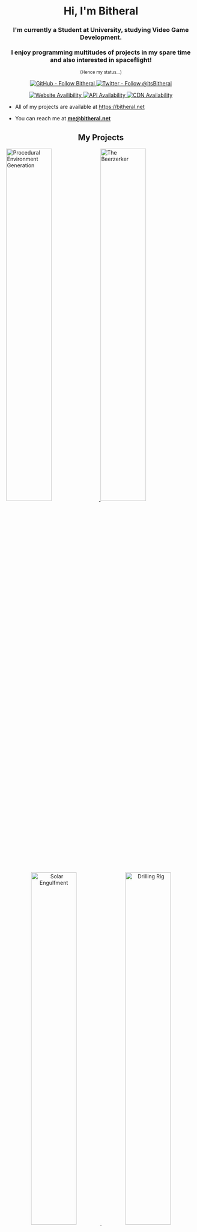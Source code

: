 <h1 align="center">Hi, I'm Bitheral</h1>
<h3 align="center">
   I'm currently a Student at University, studying Video Game Development.  <br />
  <br />
  I enjoy programming multitudes of projects in my spare time and also interested in spaceflight!
</h3>
<p align="center">
   <sub>
      (Hence my status...)
   </sub>
</p>

<p align="center">
  <a align="left" href="https://github.com/Bitheral" target="_blank">
    <img src="https://img.shields.io/github/followers/bitheral?label=Follow%20bitheral&logo=github&style=for-the-badge" alt="GitHub - Follow Bitheral" />
  </a>
  <a align="left" href="https://twitter.com/itsbitheral" target="_blank">
    <img src="https://img.shields.io/twitter/follow/itsbitheral?logo=twitter&style=for-the-badge" alt="Twitter - Follow @itsBitheral" />
  </a>
</p>
<p align="center">
  <a float="left" href="https://bitheral.net" target="_blank">
    <img src="https://img.shields.io/website?down_color=red&down_message=Unavailable&style=for-the-badge&up_color=green&up_message=Online&url=https%3A%2F%2Fbitheral.net" alt="Website Availibility" />
  </a>
  <a float="center" href="https://api.bitheral.net" target="_blank">
    <img src="https://img.shields.io/website?down_color=red&down_message=Unavalable&label=API&style=for-the-badge&up_color=green&up_message=Online&url=https%3A%2F%2Fapi.bitheral.net/ping" alt="API Availability" />
  </a>
   <a float="right" href="https://cdn.bitheral.net" target="_blank">
    <img src="https://img.shields.io/website?down_color=red&down_message=Unavailable&label=CDN&style=for-the-badge&up_color=green&up_message=Online&url=https%3A%2F%2Fcdn.bitheral.net/ping" alt="CDN Availability" />
  </a>
 </p>


- All of my projects are available at <a href="https://bitheral.net" target="_blank">https://bitheral.net</a>

- You can reach me at **me@bitheral.net**

<h2 align="center">My Projects</h2>
<div align="center">
<p align="left">
   
   <a href="https://github.com/bitheral/webgl-procedural-environment" target="_blank">
    <img style="width: 49%" src="https://github-readme-stats.vercel.app/api/pin/?username=bitheral&repo=webgl-procedural-environment&show_owner=true&hide_border=true&theme=github_dark" alt="Procedural Environment Generation" />
   </a>   
   <a href="https://github.com/Bitheral/the-beerzerker" target="_blank">
    <img style="width: 49%" src="https://github-readme-stats.vercel.app/api/pin/?username=bitheral&repo=the-beerzerker&show_owner=true&hide_border=true&theme=github_dark" alt="The Beerzerker" />
   </a>
</p>
<p align="center">
   <a href="https://github.com/Bitheral/solar-engulfment" target="_blank">
     <img style="width: 49%" src="https://github-readme-stats.vercel.app/api/pin/?username=bitheral&repo=solar-engulfment&show_owner=true&hide_border=true&theme=github_dark" alt="Solar Engulfment" />
    </a>
  <a href="https://github.com/Bitheral/drilling-rig" target="_blank">
    <img style="width: 49%" src="https://github-readme-stats.vercel.app/api/pin/?username=bitheral&repo=drilling-rig&show_owner=true&hide_border=true&theme=github_dark" alt="Drilling Rig" />
   </a>
</p>
<br>
<h2 align="left">Blog Posts</h2>

<!-- BLOG-POST-LIST:START -->
- [Ludum Dare 51 - Every 10 seconds!](https://bitheral.net/blog/ludum-dare-51-every-10-seconds)
<!-- BLOG-POST-LIST:END -->

<h3 align="left">Connect with me:</h3>
<p align="left">
<a href="https://twitter.com/itsbitheral" target="blank"><img align="center" src="https://raw.githubusercontent.com/rahuldkjain/github-profile-readme-generator/master/src/images/icons/Social/twitter.svg" alt="itsbitheral" height="30" width="40" /></a>
<a href="https://stackoverflow.com/users/14132992" target="blank"><img align="center" src="https://raw.githubusercontent.com/rahuldkjain/github-profile-readme-generator/master/src/images/icons/Social/stack-overflow.svg" alt="14132992" height="30" width="40" /></a>
<a href="https://bitheral.net/blog/" target="blank"><img align="center" src="https://raw.githubusercontent.com/rahuldkjain/github-profile-readme-generator/master/src/images/icons/Social/rss.svg" alt="https://api.bitheral.net/v1/data/blog/feed" height="30" width="40" /></a>
</p>

<p align="left">
  <img style="width: 49%" src="https://github-readme-stats.vercel.app/api/top-langs?username=bitheral&show_icons=true&theme=github_dark&hide_border=true&locale=en&layout=compact&count_private=true" alt="bitheral" />
  <img style="width: 49%" src="https://github-readme-stats.vercel.app/api?username=bitheral&show_icons=true&theme=github_dark&hide_border=true&locale=en&count_private=true" alt="bitheral" />
</p>
<p align="center">
  <img style="width: 50%" src="https://github-readme-streak-stats.herokuapp.com/?user=bitheral&theme=github-dark&hide_border=true" alt="bitheral" />
</p>
